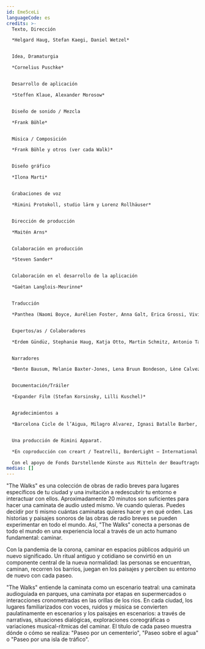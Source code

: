 ```yaml
---
id: Eme5ceLi
languageCode: es
credits: >-
  Texto, Dirección

  *Helgard Haug, Stefan Kaegi, Daniel Wetzel*


  Idea, Dramaturgia

  *Cornelius Puschke*


  Desarrollo de aplicación

  *Steffen Klaue, Alexander Morosow*


  Diseño de sonido / Mezcla

  *Frank Böhle* 


  Música / Composición

  *Frank Böhle y otros (ver cada Walk)* 


  Diseño gráfico

  *Ilona Marti*


  Grabaciones de voz

  *Rimini Protokoll, studio lärm y Lorenz Rollhäuser*


  Dirección de producción

  *Maitén Arns* 


  Colaboración en producción

  *Steven Sander*


  Colaboración en el desarrollo de la aplicación

  *Gaétan Langlois-Meurinne*


  Traducción

  *Panthea (Naomi Boyce, Aurélien Foster, Anna Galt, Erica Grossi, Vivian Ia, Adrien Leroux, Lianna Mark, Samuel Petit, Yanik Riedo, Lorenzo de Sabbata)*


  Expertos/as / Colaboradores

  *Erdem Gündüz, Stephanie Haug, Katja Otto, Martin Schmitz, Antonio Tagliarini*


  Narradores

  *Bente Bausum, Melanie Baxter-Jones, Lena Bruun Bondeson, Lène Calvez, Maïmouna Coulibaly, Louisa Devins, Margot Gödrös, Melissa Holroyd, Christiane Hommelsheim, Stéphane Hugel, Timur Isik, Mmakgosi Kgabi, Lara Körte, Koffi Kra, Alexandra Lauck, Max Lechat, Joshua Lerner, Steve Mekoudja, Lara-Sophie Milagro, Kamran Sorusch, Antonio Tagliarini, Lucie Zelger*


  Documentación/Tráiler

  *Expander Film (Stefan Korsinsky, Lilli Kuschel)*


  Agradecimientos a

  *Barcelona Cicle de l’Aigua, Milagro Alvarez, Ignasi Batalle Barber, Aljoscha Begrich, Andreas Fischbach, Jannis Grimm (Institut für Protest und Bewegungsforschung), Ant Hampton, Lilli Kuschel, Jan Meuel, Barbara Morgenstern, Ricardo Sarmiento, Hilla Steiner, Enric Tello, Valentin Wetzel, SA, Gustavo Ramon Wilhelmi*


  Una producción de Rimini Apparat.

  *En coproducción con creart / Teatrelli, BorderLight – International Theatre + Fringe Festival Cleveland, European Forum Alpbach, Fondazione Armonie d’Arte, HAU – Hebbel am Ufer, Hellerau – European Centre for the Arts, International Summer Festival Kampnagel, Zona K, Festival PERSPECTIVES.

  Con el apoyo de Fonds Darstellende Künste aus Mitteln der Beauftragten der Bundesregierung für Kultur und Medien und der Senatsverwaltung für Kultur und Europa.*
medias: []
---
```


"The Walks" es una colección de obras de radio breves para lugares específicos de tu ciudad y una invitación a redescubrir tu entorno e interactuar con ellos. Aproximadamente 20 minutos son suficientes para hacer una caminata de audio usted mismo. Ve cuando quieras. Puedes decidir por ti mismo cuántas caminatas quieres hacer y en qué orden. Las historias y paisajes sonoros de las obras de radio breves se pueden experimentar en todo el mundo. Así, "The Walks" conecta a personas de todo el mundo en una experiencia local a través de un acto humano fundamental: caminar.

Con la pandemia de la corona, caminar en espacios públicos adquirió un nuevo significado. Un ritual antiguo y cotidiano se convirtió en un componente central de la nueva normalidad: las personas se encuentran, caminan, recorren los barrios, juegan en los paisajes y perciben su entorno de nuevo con cada paseo.

"The Walks" entiende la caminata como un escenario teatral: una caminata audioguiada en parques, una caminata por etapas en supermercados o interacciones cronometradas en las orillas de los ríos. En cada ciudad, los lugares familiarizados con voces, ruidos y música se convierten paulatinamente en escenarios y los paisajes en escenarios: a través de narrativas, situaciones dialógicas, exploraciones coreográficas o variaciones musical-rítmicas del caminar. El título de cada paseo muestra dónde o cómo se realiza: "Paseo por un cementerio", "Paseo sobre el agua" o "Paseo por una isla de tráfico".
